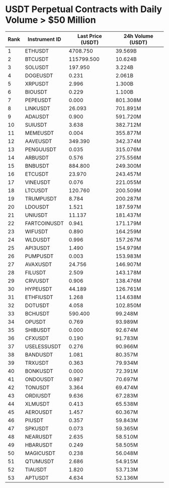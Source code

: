 # USDT Perpetual Contracts with Daily Volume > $50 Million

| Rank | Instrument ID | Last Price (USDT) | 24h Volume (USDT) |
|------|---------------|-------------------|-------------------|
| 1 | ETHUSDT | 4708.750 | 39.569B |
| 2 | BTCUSDT | 115799.500 | 10.624B |
| 3 | SOLUSDT | 197.950 | 3.224B |
| 4 | DOGEUSDT | 0.231 | 2.061B |
| 5 | XRPUSDT | 2.996 | 1.300B |
| 6 | BIOUSDT | 0.229 | 1.100B |
| 7 | PEPEUSDT | 0.000 | 801.308M |
| 8 | LINKUSDT | 26.093 | 701.891M |
| 9 | ADAUSDT | 0.900 | 591.720M |
| 10 | SUIUSDT | 3.638 | 382.712M |
| 11 | MEMEUSDT | 0.004 | 355.877M |
| 12 | AAVEUSDT | 349.390 | 342.374M |
| 13 | PENGUUSDT | 0.035 | 315.076M |
| 14 | ARBUSDT | 0.576 | 275.556M |
| 15 | BNBUSDT | 884.800 | 249.300M |
| 16 | ETCUSDT | 23.970 | 243.457M |
| 17 | VINEUSDT | 0.076 | 221.055M |
| 18 | LTCUSDT | 120.760 | 200.509M |
| 19 | TRUMPUSDT | 8.784 | 200.287M |
| 20 | LDOUSDT | 1.521 | 187.597M |
| 21 | UNIUSDT | 11.137 | 181.437M |
| 22 | FARTCOINUSDT | 0.941 | 171.179M |
| 23 | WIFUSDT | 0.890 | 164.259M |
| 24 | WLDUSDT | 0.996 | 157.267M |
| 25 | API3USDT | 1.490 | 154.979M |
| 26 | PUMPUSDT | 0.003 | 153.983M |
| 27 | AVAXUSDT | 24.756 | 146.907M |
| 28 | FILUSDT | 2.509 | 143.178M |
| 29 | CRVUSDT | 0.906 | 138.476M |
| 30 | HYPEUSDT | 44.189 | 126.761M |
| 31 | ETHFIUSDT | 1.268 | 114.638M |
| 32 | DOTUSDT | 4.058 | 102.850M |
| 33 | BCHUSDT | 590.400 | 99.248M |
| 34 | OPUSDT | 0.769 | 93.989M |
| 35 | SHIBUSDT | 0.000 | 92.674M |
| 36 | CFXUSDT | 0.190 | 91.783M |
| 37 | USELESSUSDT | 0.276 | 90.966M |
| 38 | BANDUSDT | 1.081 | 80.357M |
| 39 | TRXUSDT | 0.363 | 79.934M |
| 40 | BONKUSDT | 0.000 | 72.391M |
| 41 | ONDOUSDT | 0.987 | 70.697M |
| 42 | TONUSDT | 3.364 | 69.474M |
| 43 | ORDIUSDT | 9.636 | 67.283M |
| 44 | XLMUSDT | 0.413 | 65.538M |
| 45 | AEROUSDT | 1.457 | 60.367M |
| 46 | PIUSDT | 0.357 | 59.843M |
| 47 | SPKUSDT | 0.073 | 59.365M |
| 48 | NEARUSDT | 2.635 | 58.510M |
| 49 | HBARUSDT | 0.249 | 58.505M |
| 50 | MAGICUSDT | 0.238 | 56.048M |
| 51 | QTUMUSDT | 2.686 | 54.915M |
| 52 | TIAUSDT | 1.820 | 53.713M |
| 53 | APTUSDT | 4.634 | 52.136M |
